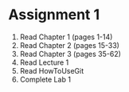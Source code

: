# Assignment 1

1. Read Chapter 1 (pages 1-14)
1. Read Chapter 2 (pages 15-33)
1. Read Chapter 3 (pages 35-62)
1. Read Lecture 1
1. Read HowToUseGit
1. Complete Lab 1